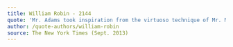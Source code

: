 ```yaml
---
title: William Robin - 2144
quote: 'Mr. Adams took inspiration from the virtuoso technique of Mr. McAllister...one of the foremost saxophonists of his generation'
author: /quote-authors/william-robin
source: The New York Times (Sept. 2013)
---
```

